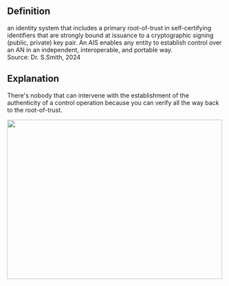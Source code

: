 ## Definition
an identity system that includes a primary root-of-trust in self-certifying identifiers that are strongly bound at issuance to a cryptographic signing (public, private) key pair. An AIS enables any entity to establish control over an AN in an independent, interoperable, and portable way.  
Source: Dr. S.Smith, 2024

## Explanation
There's nobody that can intervene with the establishment of the authenticity of a control operation because you can verify all the way back to the root-of-trust.

<img src="https://raw.githubusercontent.com/WebOfTrust/keri/main/images/ais.png" width="500" height="371"/>